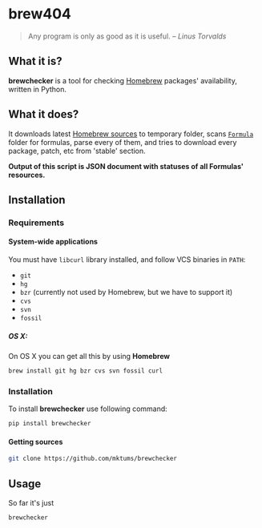 # brew404
> Any program is only as good as it is useful.
> – _Linus Torvalds_

## What it is?
**brewchecker** is a tool for checking [Homebrew](http://brew.sh/) packages' availability, written in Python.

## What it does?
It downloads latest [Homebrew sources](https://github.com/homebrew/homebrew) to temporary folder, scans [`Formula`](https://github.com/Homebrew/homebrew/tree/master/Library/Formula) folder for formulas, parse every of them, and tries to download every package, patch, etc from 'stable' section.

**Output of this script is JSON document with statuses of all Formulas' resources.**

## Installation
### Requirements
#### System-wide applications
You must have `libcurl` library installed, and follow VCS binaries in `PATH`:

* `git`
* `hg`
* `bzr` (currently not used by Homebrew, but we have to support it)
* `cvs`
* `svn`
* `fossil`

##### OS X:
On OS X you can get all this by using **Homebrew**

``` bash
brew install git hg bzr cvs svn fossil curl
```

### Installation
To install **brewchecker** use following command:

``` bash
pip install brewchecker
```

#### Getting sources
``` bash 
git clone https://github.com/mktums/brewchecker
```

## Usage
So far it's just 
``` bash
brewchecker
```
